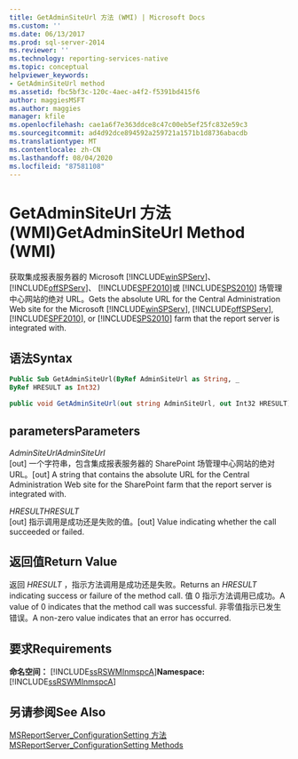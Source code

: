 ```yaml
---
title: GetAdminSiteUrl 方法 (WMI) | Microsoft Docs
ms.custom: ''
ms.date: 06/13/2017
ms.prod: sql-server-2014
ms.reviewer: ''
ms.technology: reporting-services-native
ms.topic: conceptual
helpviewer_keywords:
- GetAdminSiteUrl method
ms.assetid: fbc5bf3c-120c-4aec-a4f2-f5391bd415f6
author: maggiesMSFT
ms.author: maggies
manager: kfile
ms.openlocfilehash: cae1a6f7e363ddce8c47c00eb5ef25fc832e59c3
ms.sourcegitcommit: ad4d92dce894592a259721a1571b1d8736abacdb
ms.translationtype: MT
ms.contentlocale: zh-CN
ms.lasthandoff: 08/04/2020
ms.locfileid: "87581108"
---
```

# <a name="getadminsiteurl-method-wmi"></a><span data-ttu-id="04d00-102">GetAdminSiteUrl 方法 (WMI)</span><span class="sxs-lookup"><span data-stu-id="04d00-102">GetAdminSiteUrl Method (WMI)</span></span>
  <span data-ttu-id="04d00-103">获取集成报表服务器的 Microsoft [!INCLUDE[winSPServ](../../includes/winspserv-md.md)]、 [!INCLUDE[offSPServ](../../includes/offspserv-md.md)]、 [!INCLUDE[SPF2010](../../includes/spf2010-md.md)]或 [!INCLUDE[SPS2010](../../includes/sps2010-md.md)] 场管理中心网站的绝对 URL。</span><span class="sxs-lookup"><span data-stu-id="04d00-103">Gets the absolute URL for the Central Administration Web site for the Microsoft [!INCLUDE[winSPServ](../../includes/winspserv-md.md)], [!INCLUDE[offSPServ](../../includes/offspserv-md.md)], [!INCLUDE[SPF2010](../../includes/spf2010-md.md)], or [!INCLUDE[SPS2010](../../includes/sps2010-md.md)] farm that the report server is integrated with.</span></span>  
  
## <a name="syntax"></a><span data-ttu-id="04d00-104">语法</span><span class="sxs-lookup"><span data-stu-id="04d00-104">Syntax</span></span>  
  
```vb  
Public Sub GetAdminSiteUrl(ByRef AdminSiteUrl as String, _  
ByRef HRESULT as Int32)  
```  
  
```csharp  
public void GetAdminSiteUrl(out string AdminSiteUrl, out Int32 HRESULT);  
```  
  
## <a name="parameters"></a><span data-ttu-id="04d00-105">parameters</span><span class="sxs-lookup"><span data-stu-id="04d00-105">Parameters</span></span>  
 <span data-ttu-id="04d00-106">*AdminSiteUrl*</span><span class="sxs-lookup"><span data-stu-id="04d00-106">*AdminSiteUrl*</span></span>  
 <span data-ttu-id="04d00-107">[out] 一个字符串，包含集成报表服务器的 SharePoint 场管理中心网站的绝对 URL。</span><span class="sxs-lookup"><span data-stu-id="04d00-107">[out] A string that contains the absolute URL for the Central Administration Web site for the SharePoint farm that the report server is integrated with.</span></span>  
  
 <span data-ttu-id="04d00-108">*HRESULT*</span><span class="sxs-lookup"><span data-stu-id="04d00-108">*HRESULT*</span></span>  
 <span data-ttu-id="04d00-109">[out] 指示调用是成功还是失败的值。</span><span class="sxs-lookup"><span data-stu-id="04d00-109">[out] Value indicating whether the call succeeded or failed.</span></span>  
  
## <a name="return-value"></a><span data-ttu-id="04d00-110">返回值</span><span class="sxs-lookup"><span data-stu-id="04d00-110">Return Value</span></span>  
 <span data-ttu-id="04d00-111">返回 *HRESULT* ，指示方法调用是成功还是失败。</span><span class="sxs-lookup"><span data-stu-id="04d00-111">Returns an *HRESULT* indicating success or failure of the method call.</span></span> <span data-ttu-id="04d00-112">值 0 指示方法调用已成功。</span><span class="sxs-lookup"><span data-stu-id="04d00-112">A value of 0 indicates that the method call was successful.</span></span> <span data-ttu-id="04d00-113">非零值指示已发生错误。</span><span class="sxs-lookup"><span data-stu-id="04d00-113">A non-zero value indicates that an error has occurred.</span></span>  
  
## <a name="requirements"></a><span data-ttu-id="04d00-114">要求</span><span class="sxs-lookup"><span data-stu-id="04d00-114">Requirements</span></span>  
 <span data-ttu-id="04d00-115">**命名空间：** [!INCLUDE[ssRSWMInmspcA](../../includes/ssrswminmspca-md.md)]</span><span class="sxs-lookup"><span data-stu-id="04d00-115">**Namespace:** [!INCLUDE[ssRSWMInmspcA](../../includes/ssrswminmspca-md.md)]</span></span>  
  
## <a name="see-also"></a><span data-ttu-id="04d00-116">另请参阅</span><span class="sxs-lookup"><span data-stu-id="04d00-116">See Also</span></span>  
 [<span data-ttu-id="04d00-117">MSReportServer_ConfigurationSetting 方法</span><span class="sxs-lookup"><span data-stu-id="04d00-117">MSReportServer_ConfigurationSetting Methods</span></span>](msreportserver-configurationsetting-methods.md)  
  
  
